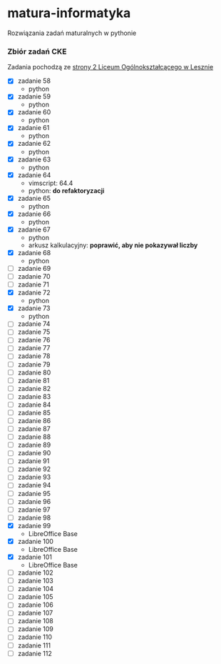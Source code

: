 # matura-informatyka
Rozwiązania zadań maturalnych w pythonie

### Zbiór zadań CKE
Zadania pochodzą ze [strony 2 Liceum Ogólnokształcącego w Lesznie](http://code.kopernik-leszno.pl/news/c-29/zbior-zadan)

- [x] zadanie 58
	* python
- [x] zadanie 59
	* python
- [x] zadanie 60
	* python
- [x] zadanie 61
	* python
- [x] zadanie 62
	* python
- [x] zadanie 63
	* python
- [x] zadanie 64
	* vimscript: 64.4
	* python: **do refaktoryzacji**
- [x] zadanie 65
	* python
- [x] zadanie 66
	* python
- [x] zadanie 67
	* python
	* arkusz kalkulacyjny: **poprawić, aby nie pokazywał liczby**
- [x] zadanie 68
	* python
- [ ] zadanie 69
- [ ] zadanie 70
- [ ] zadanie 71
- [x] zadanie 72
	* python
- [x] zadanie 73
	* python
- [ ] zadanie 74
- [ ] zadanie 75
- [ ] zadanie 76
- [ ] zadanie 77
- [ ] zadanie 78
- [ ] zadanie 79
- [ ] zadanie 80
- [ ] zadanie 81
- [ ] zadanie 82
- [ ] zadanie 83
- [ ] zadanie 84
- [ ] zadanie 85
- [ ] zadanie 86
- [ ] zadanie 87
- [ ] zadanie 88
- [ ] zadanie 89
- [ ] zadanie 90
- [ ] zadanie 91
- [ ] zadanie 92
- [ ] zadanie 93
- [ ] zadanie 94
- [ ] zadanie 95
- [ ] zadanie 96
- [ ] zadanie 97
- [ ] zadanie 98
- [x] zadanie 99
	* LibreOffice Base
- [x] zadanie 100
	* LibreOffice Base
- [x] zadanie 101
	* LibreOffice Base
- [ ] zadanie 102
- [ ] zadanie 103
- [ ] zadanie 104
- [ ] zadanie 105
- [ ] zadanie 106
- [ ] zadanie 107
- [ ] zadanie 108
- [ ] zadanie 109
- [ ] zadanie 110
- [ ] zadanie 111
- [ ] zadanie 112
